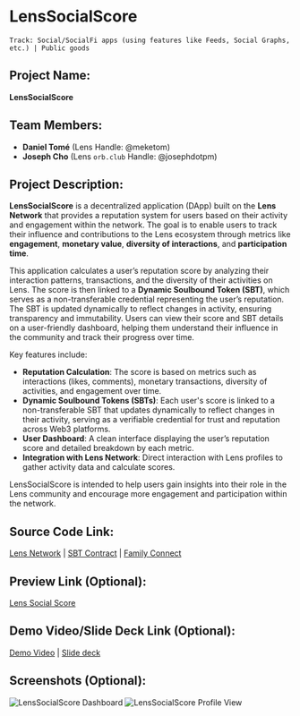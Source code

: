 # LensSocialScore

`Track: Social/SocialFi apps (using features like Feeds, Social Graphs, etc.) | Public goods`

## Project Name:
**LensSocialScore**

## Team Members:
- **Daniel Tomé** (Lens Handle: @meketom)
- **Joseph Cho** (Lens `orb.club` Handle: @josephdotpm)

## Project Description:
**LensSocialScore** is a decentralized application (DApp) built on the **Lens Network** that provides a reputation system for users based on their activity and engagement within the network. The goal is to enable users to track their influence and contributions to the Lens ecosystem through metrics like **engagement**, **monetary value**, **diversity of interactions**, and **participation time**.

This application calculates a user’s reputation score by analyzing their interaction patterns, transactions, and the diversity of their activities on Lens. The score is then linked to a **Dynamic Soulbound Token (SBT)**, which serves as a non-transferable credential representing the user’s reputation. The SBT is updated dynamically to reflect changes in activity, ensuring transparency and immutability. Users can view their score and SBT details on a user-friendly dashboard, helping them understand their influence in the community and track their progress over time.

Key features include:
- **Reputation Calculation**: The score is based on metrics such as interactions (likes, comments), monetary transactions, diversity of activities, and engagement over time.
- **Dynamic Soulbound Tokens (SBTs)**: Each user's score is linked to a non-transferable SBT that updates dynamically to reflect changes in their activity, serving as a verifiable credential for trust and reputation across Web3 platforms.
- **User Dashboard**: A clean interface displaying the user’s reputation score and detailed breakdown by each metric.
- **Integration with Lens Network**: Direct interaction with Lens profiles to gather activity data and calculate scores.
  
LensSocialScore is intended to help users gain insights into their role in the Lens community and encourage more engagement and participation within the network.

## Source Code Link:
[Lens Network](https://github.com/danitome24/bc-lens-holiday-hackathon) | [SBT Contract](https://github.com/danitome24/bc-lens-holiday-hackathon/blob/master/packages/foundry/contracts/LensScoreSBT.sol) | [Family Connect](https://github.com/danitome24/bc-lens-holiday-hackathon/blob/master/packages/nextjs/components/Web3Provider.tsx)

## Preview Link (Optional):
[Lens Social Score](https://bc-lens-holiday-hackathon.vercel.app/)

## Demo Video/Slide Deck Link (Optional):
[Demo Video]() | [Slide deck](https://www.figma.com/deck/Moc2zF8fmSLQvdxz8Da8ch)

## Screenshots (Optional):
![LensSocialScore Dashboard](#)
![LensSocialScore Profile View](#)
